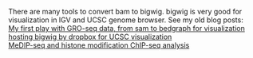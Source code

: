 There are many tools to convert bam to bigwig.
bigwig is very good for visualization in IGV and UCSC genome browser.
See my old blog posts:  
[My first play with GRO-seq data, from sam to bedgraph for visualization](http://crazyhottommy.blogspot.com/2013/10/my-first-play-with-gro-seq-data-from.html)  
[hosting bigwig by dropbox for UCSC visualization](http://crazyhottommy.blogspot.com/2014/02/hosting-bigwig-by-dropbox-for-ucsc.html)  
[MeDIP-seq and histone modification ChIP-seq analysis](http://crazyhottommy.blogspot.com/2014/01/medip-seq-and-histone-modification-chip.html)   

